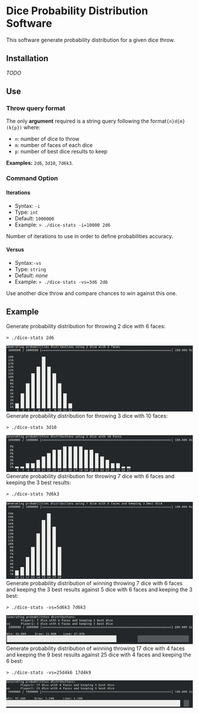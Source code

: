 # Dice Probability Distribution Software
This software generate probability distribution for a given dice throw.

## Installation
*TODO*
## Use
### Throw query format
The only **argument** required is a string query following the format`{n}d{m}(k{p})` where:
- `n`: number of dice to throw
- `m`: number of faces of each dice
- `p`: number of best dice results to keep  

**Examples:** `2d6`, `3d10`, `7d6k3`.
### Command Option
#### Iterations
- Syntax: `-i`
- Type: `int`
- Default: `1000000`
- Example: `> ./dice-stats -i=10000 2d6`

Number of iterations to use in order to define probabilities accuracy.
#### Versus
- Syntax:`-vs`
- Type: `string`
- Default: *none*
- Example: `> ./dice-stats -vs=3d6 2d6`

Use another dice throw and compare chances to win against this one.
## Example
Generate probability distribution for throwing 2 dice with 6 faces:
```shell
> ./dice-stats 2d6
```
![Output: 2d6](doc/output/2d6.png)
Generate probability distribution for throwing 3 dice with 10 faces:
```shell
> ./dice-stats 3d10
```
![Output: 3d10](doc/output/3d10.png)
Generate probability distribution for throwing 7 dice with 6 faces and keeping the 3 best results:
```shell
> ./dice-stats 7d6k3
```
![Output: 7d6k3](doc/output/7d6k3.png)
Generate probability distribution of winning throwing 7 dice with 6 faces and keeping the 3 best results against 5 dice with 6 faces and keeping the 3 best:
```shell
> ./dice-stats -vs=5d6k3 7d6k3
```
![Output: -vs=5d6k3 7d6k3](doc/output/-vs=5d6k3_7d6k3.png)
Generate probability distribution of winning throwing 17 dice with 4 faces and keeping the 9 best results against 25 dice with 4 faces and keeping the 6 best:
```shell
> ./dice-stats -vs=25d4k6 17d4k9
```
![Output: -vs=25d4k6 17d4k9](doc/output/-vs=25d4k6_17d4k9.png)
